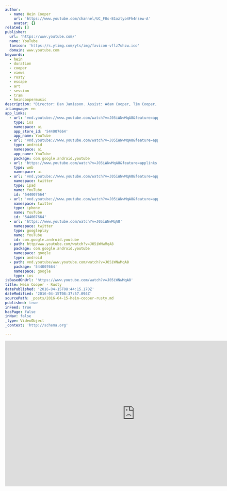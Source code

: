 ```yaml
---
author:
  - name: Hein Cooper
    url: 'https://www.youtube.com/channel/UC_F0o-B1oztyo4Fh4nsew-A'
    avatar: {}
related: []
publisher:
  url: 'https://www.youtube.com/'
  name: YouTube
  favicon: 'https://s.ytimg.com/yts/img/favicon-vflz7uhzw.ico'
  domain: www.youtube.com
keywords:
  - hein
  - duration
  - cooper
  - views
  - rusty
  - escape
  - art
  - session
  - tram
  - heincoopermusic
description: "Director: Dan Jamieson. Assist: Adam Cooper, Tim Cooper, Boris. 'Rusty' is the first single to Hein's upcoming Debut Album 'The Art of Escape'. Pre-order the album here: https://lnk.to/HeinCooperSt heincooper.com facebook.com/heincoopermusic twitter.com/heincoopermusic instagram.com/heincooper Vacantly stood with these glazed eyes looking down, Blurred lines bubble in my cup, think I'm fizzing out, Well I don't hear a sound as I'm reaching out to you, I'm not looking for the fix that I got used too."
inLanguage: en
app_links:
  - url: 'vnd.youtube://www.youtube.com/watch?v=J05iWNwMqA8&feature=applinks'
    type: ios
    namespace: ai
    app_store_id: '544007664'
    app_name: YouTube
  - url: 'vnd.youtube://www.youtube.com/watch?v=J05iWNwMqA8&feature=applinks'
    type: android
    namespace: ai
    app_name: YouTube
    package: com.google.android.youtube
  - url: 'https://www.youtube.com/watch?v=J05iWNwMqA8&feature=applinks'
    type: web
    namespace: ai
  - url: 'vnd.youtube://www.youtube.com/watch?v=J05iWNwMqA8&feature=applinks'
    namespace: twitter
    type: ipad
    name: YouTube
    id: '544007664'
  - url: 'vnd.youtube://www.youtube.com/watch?v=J05iWNwMqA8&feature=applinks'
    namespace: twitter
    type: iphone
    name: YouTube
    id: '544007664'
  - url: 'https://www.youtube.com/watch?v=J05iWNwMqA8'
    namespace: twitter
    type: googleplay
    name: YouTube
    id: com.google.android.youtube
  - path: http/www.youtube.com/watch?v=J05iWNwMqA8
    package: com.google.android.youtube
    namespace: google
    type: android
  - path: vnd.youtube/www.youtube.com/watch?v=J05iWNwMqA8
    package: '544007664'
    namespace: google
    type: ios
isBasedOnUrl: 'https://www.youtube.com/watch?v=J05iWNwMqA8'
title: Hein Cooper - Rusty
datePublished: '2016-04-15T08:44:15.170Z'
dateModified: '2016-04-15T08:37:57.094Z'
sourcePath: _posts/2016-04-15-hein-cooper-rusty.md
published: true
inFeed: true
hasPage: false
inNav: false
_type: VideoObject
_context: 'http://schema.org'

---
```

<iframe src="https://cdn.embedly.com/widgets/media.html?src=https%3A%2F%2Fwww.youtube.com%2Fembed%2FJ05iWNwMqA8%3Ffeature%3Doembed&amp;url=https%3A%2F%2Fwww.youtube.com%2Fwatch%3Fv%3DJ05iWNwMqA8&amp;image=https%3A%2F%2Fi.ytimg.com%2Fvi%2FJ05iWNwMqA8%2Fhqdefault.jpg&amp;key=b7d04c9b404c499eba89ee7072e1c4f7&amp;type=text%2Fhtml&amp;schema=youtube" width="854" height="480" scrolling="no" frameborder="0" allowfullscreen="allowfullscreen" style=""></iframe>